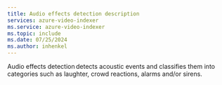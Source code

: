 ```yaml
---
title: Audio effects detection description
services: azure-video-indexer
ms.service: azure-video-indexer
ms.topic: include
ms.date: 07/25/2024
ms.author: inhenkel
---
```


Audio effects detection detects acoustic events and classifies them into categories such as laughter, crowd reactions, alarms and/or sirens.
